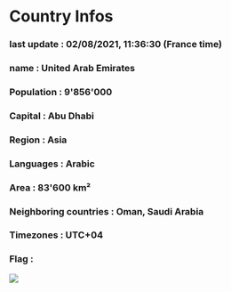 # Country  Infos
### last update : 02/08/2021, 11:36:30 (France time)

### name : United Arab Emirates
### Population : 9'856'000
### Capital : Abu Dhabi
### Region : Asia
### Languages : Arabic
### Area : 83'600 km²
### Neighboring countries : Oman, Saudi Arabia
### Timezones : UTC+04

### Flag :
![](https://restcountries.eu/data/are.svg)